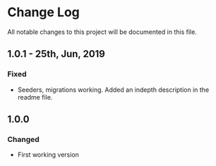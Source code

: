 # Change Log
All notable changes to this project will be documented in this file.

## 1.0.1 - 25th, Jun, 2019
### Fixed
- Seeders, migrations working. Added an indepth description in the readme file.

## 1.0.0
### Changed
- First working version
